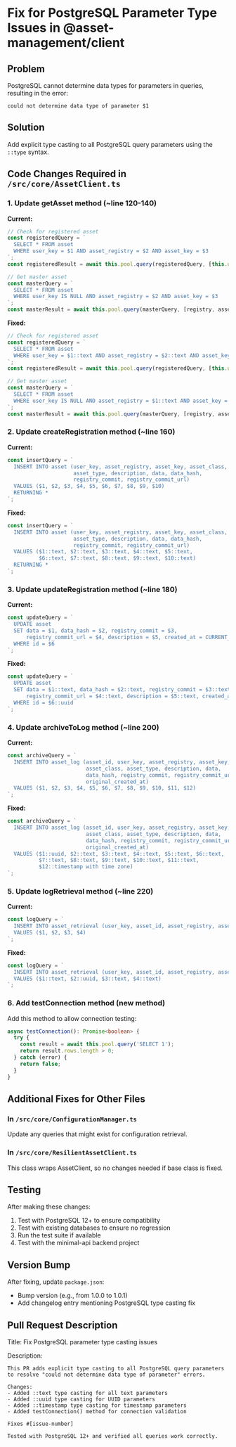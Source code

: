 # Fix for PostgreSQL Parameter Type Issues in @asset-management/client

## Problem
PostgreSQL cannot determine data types for parameters in queries, resulting in the error:
```
could not determine data type of parameter $1
```

## Solution
Add explicit type casting to all PostgreSQL query parameters using the `::type` syntax.

## Code Changes Required in `/src/core/AssetClient.ts`

### 1. Update getAsset method (~line 120-140)

**Current:**
```typescript
// Check for registered asset
const registeredQuery = `
  SELECT * FROM asset 
  WHERE user_key = $1 AND asset_registry = $2 AND asset_key = $3
`;
const registeredResult = await this.pool.query(registeredQuery, [this.userKey, registry, assetKey]);

// Get master asset
const masterQuery = `
  SELECT * FROM asset 
  WHERE user_key IS NULL AND asset_registry = $2 AND asset_key = $3
`;
const masterResult = await this.pool.query(masterQuery, [registry, assetKey]);
```

**Fixed:**
```typescript
// Check for registered asset
const registeredQuery = `
  SELECT * FROM asset 
  WHERE user_key = $1::text AND asset_registry = $2::text AND asset_key = $3::text
`;
const registeredResult = await this.pool.query(registeredQuery, [this.userKey, registry, assetKey]);

// Get master asset
const masterQuery = `
  SELECT * FROM asset 
  WHERE user_key IS NULL AND asset_registry = $1::text AND asset_key = $2::text
`;
const masterResult = await this.pool.query(masterQuery, [registry, assetKey]);
```

### 2. Update createRegistration method (~line 160)

**Current:**
```typescript
const insertQuery = `
  INSERT INTO asset (user_key, asset_registry, asset_key, asset_class, 
                     asset_type, description, data, data_hash, 
                     registry_commit, registry_commit_url)
  VALUES ($1, $2, $3, $4, $5, $6, $7, $8, $9, $10)
  RETURNING *
`;
```

**Fixed:**
```typescript
const insertQuery = `
  INSERT INTO asset (user_key, asset_registry, asset_key, asset_class, 
                     asset_type, description, data, data_hash, 
                     registry_commit, registry_commit_url)
  VALUES ($1::text, $2::text, $3::text, $4::text, $5::text, 
          $6::text, $7::text, $8::text, $9::text, $10::text)
  RETURNING *
`;
```

### 3. Update updateRegistration method (~line 180)

**Current:**
```typescript
const updateQuery = `
  UPDATE asset 
  SET data = $1, data_hash = $2, registry_commit = $3,
      registry_commit_url = $4, description = $5, created_at = CURRENT_TIMESTAMP
  WHERE id = $6
`;
```

**Fixed:**
```typescript
const updateQuery = `
  UPDATE asset 
  SET data = $1::text, data_hash = $2::text, registry_commit = $3::text,
      registry_commit_url = $4::text, description = $5::text, created_at = CURRENT_TIMESTAMP
  WHERE id = $6::uuid
`;
```

### 4. Update archiveToLog method (~line 200)

**Current:**
```typescript
const archiveQuery = `
  INSERT INTO asset_log (asset_id, user_key, asset_registry, asset_key, 
                         asset_class, asset_type, description, data, 
                         data_hash, registry_commit, registry_commit_url, 
                         original_created_at)
  VALUES ($1, $2, $3, $4, $5, $6, $7, $8, $9, $10, $11, $12)
`;
```

**Fixed:**
```typescript
const archiveQuery = `
  INSERT INTO asset_log (asset_id, user_key, asset_registry, asset_key, 
                         asset_class, asset_type, description, data, 
                         data_hash, registry_commit, registry_commit_url, 
                         original_created_at)
  VALUES ($1::uuid, $2::text, $3::text, $4::text, $5::text, $6::text, 
          $7::text, $8::text, $9::text, $10::text, $11::text, 
          $12::timestamp with time zone)
`;
```

### 5. Update logRetrieval method (~line 220)

**Current:**
```typescript
const logQuery = `
  INSERT INTO asset_retrieval (user_key, asset_id, asset_registry, asset_key)
  VALUES ($1, $2, $3, $4)
`;
```

**Fixed:**
```typescript
const logQuery = `
  INSERT INTO asset_retrieval (user_key, asset_id, asset_registry, asset_key)
  VALUES ($1::text, $2::uuid, $3::text, $4::text)
`;
```

### 6. Add testConnection method (new method)

Add this method to allow connection testing:

```typescript
async testConnection(): Promise<boolean> {
  try {
    const result = await this.pool.query('SELECT 1');
    return result.rows.length > 0;
  } catch (error) {
    return false;
  }
}
```

## Additional Fixes for Other Files

### In `/src/core/ConfigurationManager.ts`

Update any queries that might exist for configuration retrieval.

### In `/src/core/ResilientAssetClient.ts`

This class wraps AssetClient, so no changes needed if base class is fixed.

## Testing

After making these changes:

1. Test with PostgreSQL 12+ to ensure compatibility
2. Test with existing databases to ensure no regression
3. Run the test suite if available
4. Test with the minimal-api backend project

## Version Bump

After fixing, update `package.json`:
- Bump version (e.g., from 1.0.0 to 1.0.1)
- Add changelog entry mentioning PostgreSQL type casting fix

## Pull Request Description

Title: Fix PostgreSQL parameter type casting issues

Description:
```
This PR adds explicit type casting to all PostgreSQL query parameters to resolve "could not determine data type of parameter" errors.

Changes:
- Added ::text type casting for all text parameters
- Added ::uuid type casting for UUID parameters  
- Added ::timestamp type casting for timestamp parameters
- Added testConnection() method for connection validation

Fixes #[issue-number]

Tested with PostgreSQL 12+ and verified all queries work correctly.
```
